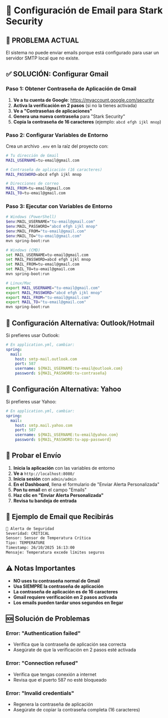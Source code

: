 # 📧 Configuración de Email para Stark Security

## 🚨 **PROBLEMA ACTUAL**
El sistema no puede enviar emails porque está configurado para usar un servidor SMTP local que no existe.

## ✅ **SOLUCIÓN: Configurar Gmail**

### **Paso 1: Obtener Contraseña de Aplicación de Gmail**

1. **Ve a tu cuenta de Google**: https://myaccount.google.com/security
2. **Activa la verificación en 2 pasos** (si no la tienes activada)
3. **Ve a "Contraseñas de aplicaciones"**
4. **Genera una nueva contraseña** para "Stark Security"
5. **Copia la contraseña de 16 caracteres** (ejemplo: `abcd efgh ijkl mnop`)

### **Paso 2: Configurar Variables de Entorno**

Crea un archivo `.env` en la raíz del proyecto con:

```bash
# Tu dirección de Gmail
MAIL_USERNAME=tu-email@gmail.com

# Contraseña de aplicación (16 caracteres)
MAIL_PASSWORD=abcd efgh ijkl mnop

# Direcciones de correo
MAIL_FROM=tu-email@gmail.com
MAIL_TO=tu-email@gmail.com
```

### **Paso 3: Ejecutar con Variables de Entorno**

```bash
# Windows (PowerShell)
$env:MAIL_USERNAME="tu-email@gmail.com"
$env:MAIL_PASSWORD="abcd efgh ijkl mnop"
$env:MAIL_FROM="tu-email@gmail.com"
$env:MAIL_TO="tu-email@gmail.com"
mvn spring-boot:run

# Windows (CMD)
set MAIL_USERNAME=tu-email@gmail.com
set MAIL_PASSWORD=abcd efgh ijkl mnop
set MAIL_FROM=tu-email@gmail.com
set MAIL_TO=tu-email@gmail.com
mvn spring-boot:run

# Linux/Mac
export MAIL_USERNAME="tu-email@gmail.com"
export MAIL_PASSWORD="abcd efgh ijkl mnop"
export MAIL_FROM="tu-email@gmail.com"
export MAIL_TO="tu-email@gmail.com"
mvn spring-boot:run
```

## 🔧 **Configuración Alternativa: Outlook/Hotmail**

Si prefieres usar Outlook:

```yaml
# En application.yml, cambiar:
spring:
  mail:
    host: smtp-mail.outlook.com
    port: 587
    username: ${MAIL_USERNAME:tu-email@outlook.com}
    password: ${MAIL_PASSWORD:tu-contraseña}
```

## 🔧 **Configuración Alternativa: Yahoo**

Si prefieres usar Yahoo:

```yaml
# En application.yml, cambiar:
spring:
  mail:
    host: smtp.mail.yahoo.com
    port: 587
    username: ${MAIL_USERNAME:tu-email@yahoo.com}
    password: ${MAIL_PASSWORD:tu-app-password}
```

## 🧪 **Probar el Envío**

1. **Inicia la aplicación** con las variables de entorno
2. **Ve a** `http://localhost:8080/`
3. **Inicia sesión** con `admin/admin`
4. **En el Dashboard**, llena el formulario de "Enviar Alerta Personalizada"
5. **Pon tu email** en el campo "Emails"
6. **Haz clic en "Enviar Alerta Personalizada"**
7. **Revisa tu bandeja de entrada**

## 📱 **Ejemplo de Email que Recibirás**

```html
🚨 Alerta de Seguridad
Severidad: CRITICAL
Sensor: Sensor de Temperatura Crítica
Tipo: TEMPERATURE
Timestamp: 26/10/2025 16:13:00
Mensaje: Temperatura excede límites seguros
```

## ⚠️ **Notas Importantes**

- **NO uses tu contraseña normal de Gmail**
- **Usa SIEMPRE la contraseña de aplicación**
- **La contraseña de aplicación es de 16 caracteres**
- **Gmail requiere verificación en 2 pasos activada**
- **Los emails pueden tardar unos segundos en llegar**

## 🆘 **Solución de Problemas**

### **Error: "Authentication failed"**
- Verifica que la contraseña de aplicación sea correcta
- Asegúrate de que la verificación en 2 pasos esté activada

### **Error: "Connection refused"**
- Verifica que tengas conexión a internet
- Revisa que el puerto 587 no esté bloqueado

### **Error: "Invalid credentials"**
- Regenera la contraseña de aplicación
- Asegúrate de copiar la contraseña completa (16 caracteres)



